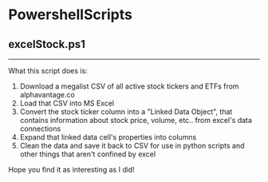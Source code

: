 # PowershellScripts

## excelStock.ps1

---

What this script does is:

1. Download a megalist CSV of all active stock tickers and ETFs from alphavantage.co
2. Load that CSV into MS Excel
3. Convert the stock ticker column into a "Linked Data Object", that contains information about stock price, volume, etc.. from excel's data connections
4. Expand that linked data cell's properties into columns
5. Clean the data and save it back to CSV for use in python scripts and other things that aren't confined by excel

Hope you find it as interesting as I did!
